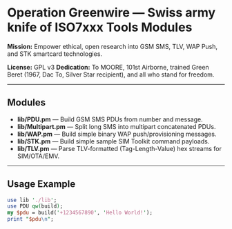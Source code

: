 # Operation Greenwire — Swiss army knife of ISO7xxx Tools Modules

**Mission:** Empower ethical, open research into GSM SMS, TLV, WAP Push, and STK smartcard technologies.

**License:** GPL v3
**Dedication:** To MOORE, 101st Airborne, trained Green Beret (1967, Dac To, Silver Star recipient), and all who stand for freedom.

---

## Modules

- **lib/PDU.pm** — Build GSM SMS PDUs from number and message.
- **lib/Multipart.pm** — Split long SMS into multipart concatenated PDUs.
- **lib/WAP.pm** — Build simple binary WAP push/provisioning messages.
- **lib/STK.pm** — Build simple sample SIM Toolkit command payloads.
- **lib/TLV.pm** — Parse TLV-formatted (Tag-Length-Value) hex streams for SIM/OTA/EMV.

---

## Usage Example

```perl
use lib './lib';
use PDU qw(build);
my $pdu = build('+1234567890', 'Hello World!');
print "$pdu\n";
